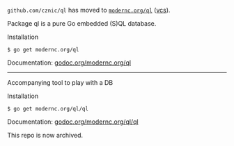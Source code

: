 `github.com/cznic/ql` has moved to [`modernc.org/ql`](https://godoc.org/modernc.org/ql) ([vcs](https://gitlab.com/cznic/ql)).

Package ql is a pure Go embedded (S)QL database.

Installation

    $ go get modernc.org/ql

Documentation: [godoc.org/modernc.org/ql](http://godoc.org/modernc.org/ql)

----

Accompanying tool to play with a DB

Installation

    $ go get modernc.org/ql/ql

Documentation: [godoc.org/modernc.org/ql/ql](http://godoc.org/modernc.org/ql/ql)

This repo is now archived.
